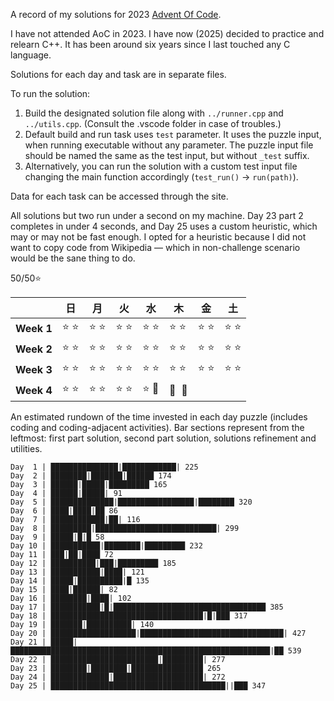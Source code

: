 A record of my solutions for 2023 [Advent Of Code](https://adventofcode.com/2023 "AoC").

I have not attended AoC in 2023. I have now (2025) decided to practice and relearn C++. It has been around six years since I last touched any C language.

Solutions for each day and task are in separate files.

To run the solution:
1. Build the designated solution file along with `../runner.cpp` and `../utils.cpp`. (Consult the .vscode folder in case of troubles.)
2. Default build and run task uses `test` parameter. It uses the puzzle input, when running executable without any parameter. The puzzle input file should be named the same as the test input, but without `_test` suffix.
3. Alternatively, you can run the solution with a custom test input file changing the main function accordingly (`test_run()` -> `run(path)`).

Data for each task can be accessed through the site.

All solutions but two run under a second on my machine. Day 23 part 2 completes in under 4 seconds, and Day 25 uses a custom heuristic, which may or may not be fast enough. I opted for a heuristic because I did not want to copy code from Wikipedia — which in non-challenge scenario would be the sane thing to do.

50/50⭐

|            | 日 | 月 | 火 | 水 | 木 | 金 | 土 |
|:-----------|-------|-------|-------|-------|-------|-------|-------|
| **Week 1** |⭐&nbsp;⭐|⭐&nbsp;⭐|⭐&nbsp;⭐|⭐&nbsp;⭐|⭐&nbsp;⭐|⭐&nbsp;⭐|⭐&nbsp;⭐|
| **Week 2** |⭐&nbsp;⭐|⭐&nbsp;⭐|⭐&nbsp;⭐|⭐&nbsp;⭐|⭐&nbsp;⭐|⭐&nbsp;⭐|⭐&nbsp;⭐|
| **Week 3** |⭐&nbsp;⭐|⭐&nbsp;⭐|⭐&nbsp;⭐|⭐&nbsp;⭐|⭐&nbsp;⭐|⭐&nbsp;⭐|⭐&nbsp;⭐|
| **Week 4** |⭐&nbsp;⭐|⭐&nbsp;⭐|⭐&nbsp;⭐|⭐&nbsp;🌟|🎄&nbsp;&nbsp;🎄|||

An estimated rundown of the time invested in each day puzzle (includes coding and coding-adjacent activities). Bar sections represent from the leftmost: first part solution, second part solution, solutions refinement and utilities.

```
Day  1 | ███████████████|████████████| 225
Day  2 | ████████|███████|██████ 174
Day  3 | ██████|█████|█████████ 165
Day  4 | ██████|█████| 91
Day  5 | ██████████████|█████████████████|████████ 320
Day  6 | ████|████|██ 86
Day  7 | ████████████|██| 116
Day  8 | █████████|███████████████████████████| 299
Day  9 | █████|█|█ 58
Day 10 | ███████████|████████|█████████ 232
Day 11 | ███|██|████ 72
Day 12 | ██████████|███|█████████ 185
Day 13 | ███████████|████| 121
Day 14 | █████|██████████|█ 135
Day 15 | ████|██████| 82
Day 16 | ████████|████| 102
Day 17 | ███████████|█|██████████████████████████████████ 385
Day 18 | ██████████████████████████████████|█|███ 317
Day 19 | ███████|██████████| 140
Day 20 | ███████████████████|████████████████████████████████| 427
Day 21 | █████|██████████████████████████████████████████████████████████|██ 539
Day 22 | ████████████████████████|█████████| 277
Day 23 | ████████|████████|████████████████ 265
Day 24 | █████████████|████████████████████| 272
Day 25 | ███████████████████████████████████████||███ 347
```